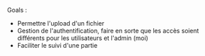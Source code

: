 Goals :

- Permettre l'upload d'un fichier
- Gestion de l'authentification, faire en sorte que les accès soient différents pour les utilisateurs et l'admin (moi)
- Faciliter le suivi d'une partie